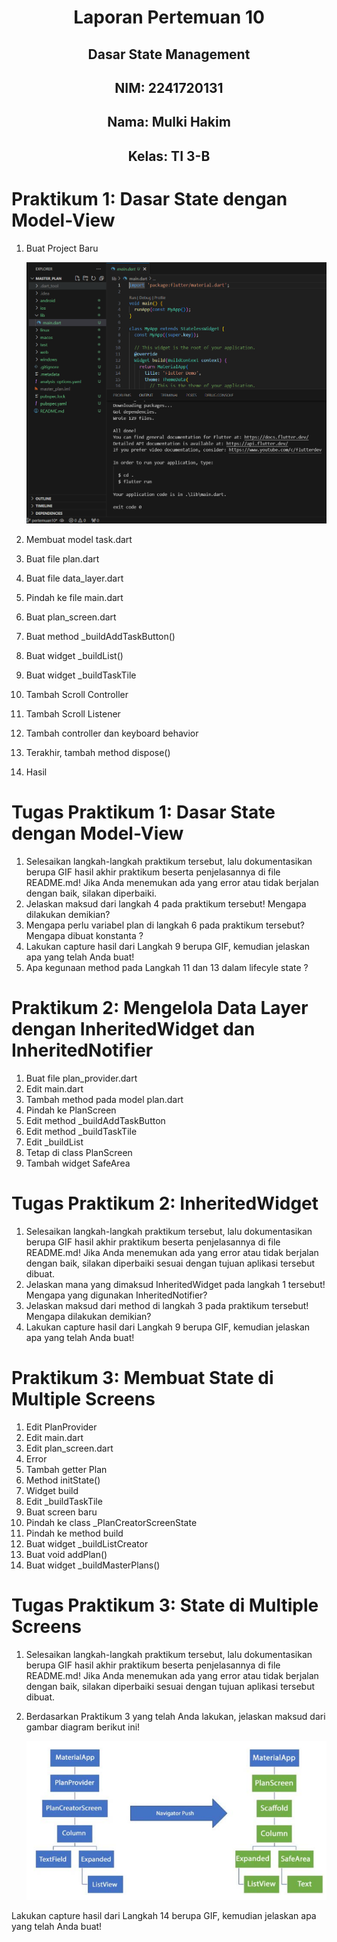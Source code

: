 # <center>Laporan Pertemuan 10
## <center>Dasar State Management
## <center>NIM: 2241720131
## <center>Nama: Mulki Hakim
## <center>Kelas: TI 3-B

# Praktikum 1: Dasar State dengan Model-View

1. Buat Project Baru

    ![alt text](pict/image.png)
    
2. Membuat model task.dart
3. Buat file plan.dart
4. Buat file data_layer.dart
5. Pindah ke file main.dart
6. Buat plan_screen.dart
7. Buat method _buildAddTaskButton()
8. Buat widget _buildList()
9. Buat widget _buildTaskTile
10. Tambah Scroll Controller
11. Tambah Scroll Listener
12. Tambah controller dan keyboard behavior
13. Terakhir, tambah method dispose()
14. Hasil

#  Tugas Praktikum 1: Dasar State dengan Model-View
1. Selesaikan langkah-langkah praktikum tersebut, lalu dokumentasikan berupa GIF hasil akhir praktikum beserta penjelasannya di file README.md! Jika Anda menemukan ada yang error atau tidak berjalan dengan baik, silakan diperbaiki.
2. Jelaskan maksud dari langkah 4 pada praktikum tersebut! Mengapa dilakukan demikian?
3. Mengapa perlu variabel plan di langkah 6 pada praktikum tersebut? Mengapa dibuat konstanta ?
4. Lakukan capture hasil dari Langkah 9 berupa GIF, kemudian jelaskan apa yang telah Anda buat!
5. Apa kegunaan method pada Langkah 11 dan 13 dalam lifecyle state ?

# Praktikum 2: Mengelola Data Layer dengan InheritedWidget dan InheritedNotifier

1. Buat file plan_provider.dart
2. Edit main.dart
3. Tambah method pada model plan.dart
4. Pindah ke PlanScreen
5. Edit method _buildAddTaskButton
6. Edit method _buildTaskTile
7. Edit _buildList
8. Tetap di class PlanScreen
9. Tambah widget SafeArea

# Tugas Praktikum 2: InheritedWidget

1. Selesaikan langkah-langkah praktikum tersebut, lalu dokumentasikan berupa GIF hasil akhir praktikum beserta penjelasannya di file README.md! Jika Anda menemukan ada yang error atau tidak berjalan dengan baik, silakan diperbaiki sesuai dengan tujuan aplikasi tersebut dibuat.
2. Jelaskan mana yang dimaksud InheritedWidget pada langkah 1 tersebut! Mengapa yang digunakan InheritedNotifier?
3. Jelaskan maksud dari method di langkah 3 pada praktikum tersebut! Mengapa dilakukan demikian?
4. Lakukan capture hasil dari Langkah 9 berupa GIF, kemudian jelaskan apa yang telah Anda buat!

# Praktikum 3: Membuat State di Multiple Screens

1. Edit PlanProvider
2. Edit main.dart
3. Edit plan_screen.dart
4. Error
5. Tambah getter Plan
6. Method initState()
7. Widget build
8. Edit _buildTaskTile
9. Buat screen baru
10. Pindah ke class _PlanCreatorScreenState
11. Pindah ke method build
12. Buat widget _buildListCreator
13. Buat void addPlan()
14. Buat widget _buildMasterPlans()

# Tugas Praktikum 3: State di Multiple Screens

1. Selesaikan langkah-langkah praktikum tersebut, lalu dokumentasikan berupa GIF hasil akhir praktikum beserta penjelasannya di file README.md! Jika Anda menemukan ada yang error atau tidak berjalan dengan baik, silakan diperbaiki sesuai dengan tujuan aplikasi tersebut dibuat.
2. Berdasarkan Praktikum 3 yang telah Anda lakukan, jelaskan maksud dari gambar diagram berikut ini!

    ![alt text](pict/gambarsoalpraktikum3.png)

Lakukan capture hasil dari Langkah 14 berupa GIF, kemudian jelaskan apa yang telah Anda buat!